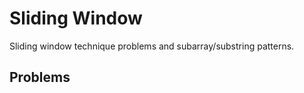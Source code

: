 # Sliding Window

Sliding window technique problems and subarray/substring patterns.

## Problems

<!-- Add your solved problems here -->
